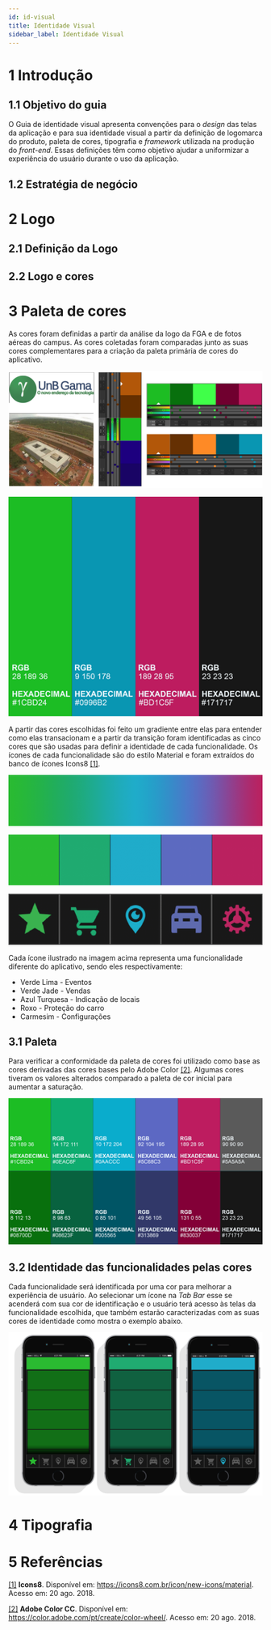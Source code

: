```yaml
---
id: id-visual
title: Identidade Visual
sidebar_label: Identidade Visual
---
```


# 1 Introdução
## 1.1 Objetivo do guia
O Guia de identidade visual apresenta convenções para o *design* das telas da aplicação e para sua identidade visual a partir da definição de logomarca do produto, paleta de cores, tipografia e *framework* utilizada na produção do *front-end*. Essas definições têm como objetivo ajudar a uniformizar a experiência do usuário durante o uso da aplicação.

## 1.2 Estratégia de negócio

# 2 Logo
## 2.1 Definição da Logo
## 2.2 Logo e cores

# 3 Paleta de cores
As cores foram definidas a partir da análise da logo da FGA e de fotos aéreas do campus. As cores coletadas foram comparadas junto as suas cores complementares para a criação da paleta primária de cores do aplicativo.

![estudo_identidade_visual](assets/identidade_visual/estudo_identidade_visual.png)

![estudo_identidade_visual](assets/identidade_visual/primary_colors.png)

A partir das cores escolhidas foi feito um gradiente entre elas para entender como elas transacionam e a partir da transição foram identificadas as cinco cores que são usadas para definir a identidade de cada funcionalidade. Os ícones de cada funcionalidade são do estilo Material e foram extraídos do banco de ícones Icons8 [[1]](#5-referencias).

![gradient_palette](assets/identidade_visual/gradient_palette.png)

![palette](assets/identidade_visual/palette.png)

![icons_in_palette](assets/identidade_visual/icons_in_palette.png)

Cada ícone ilustrado na imagem acima representa uma funcionalidade diferente do aplicativo, sendo eles respectivamente:
* Verde Lima - Eventos
* Verde Jade - Vendas
* Azul Turquesa - Indicação de locais
* Roxo - Proteção do carro
* Carmesim - Configurações

## 3.1 Paleta
Para verificar a conformidade da paleta de cores foi utilizado como base as cores derivadas das cores bases pelo Adobe Color [[2]](#5-referencias). Algumas cores tiveram os valores alterados comparado a paleta de cor inicial para aumentar a saturação.

![secundary_color](assets/identidade_visual/secundary_color.png)

## 3.2 Identidade das funcionalidades pelas cores
Cada funcionalidade será identificada por uma cor para melhorar a experiência de usuário. Ao selecionar um ícone na *Tab Bar* esse se acenderá com sua cor de identificação e o usuário terá acesso às telas da funcionalidade escolhida, que também estarão caracterizadas com as suas cores de identidade como mostra o exemplo abaixo.

![app_exemples](assets/identidade_visual/app_exemples.png)

# 4 Tipografia

# 5 Referências
[[1]](#5-referencias) **Icons8**. Disponível em: <https://icons8.com.br/icon/new-icons/material>. Acesso em: 20 ago. 2018.

[[2]](#5-referencias) **Adobe Color CC**. Disponível em: <https://color.adobe.com/pt/create/color-wheel/>. Acesso em: 20 ago. 2018.